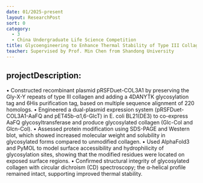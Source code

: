 ```yaml
---
date: 01/2025-present
layout: ResearchPost
sort: 0
category: 
  - 3
  - China Undergraduate Life Science Competition
title: Glycoengineering to Enhance Thermal Stability of Type III Collagen 
teacher: Supervised by Prof. Min Chen from Shandong University
---
```

## projectDescription:
• Constructed recombinant plasmid pRSFDuet-COL3A1 by preserving the Gly-X-Y repeats of type III collagen and adding a 4DANYTK glycosylation tag and 6His purification tag, based on multiple sequence alignment of 220 homologs. 
• Engineered a dual-plasmid expression system (pRSFDuet-COL3A1-AaFQ and pET45b-α1,6-GlcT) in E. coli BL21(DE3) to co-express AaFQ glycosyltransferase and produce glycosylated collagen (Glc-Col and Glcn-Col). 
• Assessed protein modification using SDS-PAGE and Western blot, which showed increased molecular weight and solubility in glycosylated forms compared to unmodified collagen. 
• Used AlphaFold3 and PyMOL to model surface accessibility and hydrophilicity of glycosylation sites, showing that the modified residues were located on exposed surface regions. 
• Confirmed structural integrity of glycosylated collagen with circular dichroism (CD) spectroscopy; the α-helical profile remained intact, supporting improved thermal stability. 
